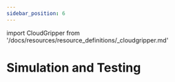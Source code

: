 ```yaml
---
sidebar_position: 6
---
```


import CloudGripper from '/docs/resources/resource_definitions/_cloudgripper.md'

# Simulation and Testing

<CloudGripper components={props.components} />
